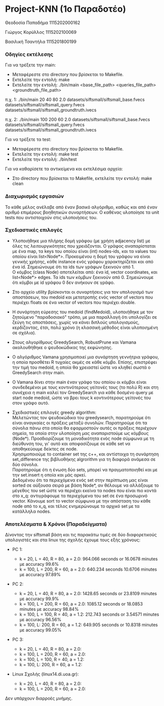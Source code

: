 # Project-KNN (1o Παραδοτέο)

Θεοδοσία Παπαδήμα 1115202000162

Γιώργος Κορύλλος 1115202100069

Βασιλική Τσαντήλα 1115201800199

### Οδηγίες εκτέλεσης
Για να τρέξετε την main:
* Μεταφέρεστε στο directory που βρίσκεται το Makefile.
* Εκτελείτε την εντολή: make
* Εκτελείτε την εντολή: ./bin/main <k> <L> <R> <a> <base_file_path> <queries_file_path> <groundtruth_file_path>

π.χ. 1: ./bin/main 20 40 80 2.0 datasets/siftsmall/siftsmall_base.fvecs datasets/siftsmall/siftsmall_query.fvecs datasets/siftsmall/siftsmall_groundtruth.ivecs

π.χ. 2: ./bin/main 100 200 60 2.0 datasets/siftsmall/siftsmall_base.fvecs datasets/siftsmall/siftsmall_query.fvecs datasets/siftsmall/siftsmall_groundtruth.ivecs

Για να τρέξετε τα test:
* Μεταφέρεστε στο directory που βρίσκεται το Makefile.
* Εκτελείτε την εντολή: make test
* Εκτελείτε την εντολή: ./bin/test

Για να καθαρίσετε τα αντικείμενα και εκτελέσιμα αρχεία:
* Στο directory που βρίσκεται το Makefile, εκτελείτε την εντολή: make clean

### Διαχωρισμός εργασιών

Το κάθε μέλος ανέλαβε από έναν βασικό αλγόριθμο, καθώς και από έναν αριθμό επιμέρους βοηθητικών συναρτήσεων. Ο καθένας υλοποίησε τα unit tests που αντιστοιχούν στις υλοποιήσεις του.

### Σχεδιαστικές επιλογές

- Υλοποιήθηκε μια πλήρης δομή γράφου (με χρήση adjacency list) με όλες τις λειτουργικότητες που χρειάζονται. Ο γράφος αναπαρίσταται με ένα map, τα keys του οποίου είναι (int) nodes-ids, και τα values του οποίου είναι list<Node*\>. Προκειμένου η δομή του γράφου να είναι γενικής χρήσης, κάθε instance ενός γράφου χαρακτηρίζεται και από ένα id. Σημειώνουμε ότι τα ids των γράφων ξεκινούν από 1.     
Ο κόμβος (class Node) αποτελείται από: ένα id, vector<double> coordinates, και list<Node*> edges. Τα ids των κόμβων ξεκινούν από 0. Σημειώνουμε ότι κόμβοι με id γράφου 0 δεν ανήκουν σε γράφο.

- Στο αρχείο utility βρίσκονται οι συναρτήσεις για τον υπολογισμό των αποστάσεων, του medoid και μετατροπής ενός vector of vectors που περιέχει floats σε ένα vector of vectors που περιέχει double.

- Η συνάρτηση εύρεσης του medoid (findMedoid), υλοποιήθηκε με τον ζητούμενο "παραδοσιακό" τρόπο, με μια παραλλαγή ότι υπολογίζει σε ζεύγη τις αποστάσεις, χωρίς να κάνει διπλούς υπολογισμούς, κερδίζοντας, έτσι, πολύ χρόνο (η κλασσική μέθοδος είναι υλοποιημένη σε σχόλια).

- Στους αλγορίθμους GreedySearch, RobustPrune και Vamana ακολουθήθηκε ο ψευδοκώδικας της εκφώνησης.

- Ο αλγόριθμος Vamana χρησιμοποιεί μια συνάρτηση γεννήτρια γράφου, η οποία προσθέτει R τυχαίες ακμές σε κάθε κόμβο. Επίσης, επιστρέφει την τιμή του medoid, η οποία θα χρειαστεί ώστε να κληθεί σωστά ο GreedySearch στην main.

- O Vamana δίνει στην main έναν γράφο του οποίου οι κόμβοι είναι συνδεδεμένοι με τους κοντινότερους γείτονές τους (το πολύ R) και στη συνέχεια η main καλεί τον GreedySearch για κάθε δοσμένο query με start node medoid, ώστε να βρει τους k κοντινότερους γείτονές του στον γράφο αυτό.
  
- Σχεδιαστικές επιλογές greedy algorithm:  
Μελετώντας τον ψευδοκώδικα του greedysearch, παρατηρούμε ότι είναι αναγκαίες οι πράξεις μεταξύ συνολών. 
Παρατηρούμε ότι τα σύνολα πάνω στα οποία θα εφαρμοστούν αυτές οι πράξεις περιέχουν σημεία, τα οποία στην υλοποίηση μας αναπαριστούμε ως κόμβους (Node*). Προσδιορίζουμε τη μοναδικότητα ενός node σύμφωνα με τη διεύθυνση του, γι' αυτό και αποφασίζουμε σε κάθε set να αποθηκεύουμε δείκτες σε node.    
Χρησιμοποιούμε το container set της c++, και αντίστοιχα τη συνάρτηση set_difference της βιβλιοθήκης algrorithm για τη διαφορά ανάμεσα σε δύο σύνολα.    
Παρατηρούμε ότι η ένωση δύο sets, μπορεί να πραγματοποιηθεί και με την set.insert η οποία και μάς αρκεί.     
Δεδομένου ότι τα περιεχόμενα ενός set στην περίπτωση μας είναι sorted σε αύξουσα σειρά με βάση Node*, αν θέλουμε να αλλάξουμε το μέγεθος του set ώστε να περιέχει εκείνα τα nodes που είναι πιο κοντά στο x_q: αντιγράφουμε τα περιεχόμενα του set σε ένα προσωρινό vector. Κάνουμε sort το vector σύμφωνα με την απόσταση του κάθε node από το x_q, και τέλος ενημερώνουμε το αρχικό set με τα κατάλληλα nodes.   

### Αποτελέσματα & Χρόνοι (Παραδείγματα)

Δίνοντας την siftsmall βάση και τις παρακάτω τιμές σε δύο διαφορετικούς υπολογιστές και στα linux της σχολής έχουμε τους εξής χρόνους:

* PC 1:
  * k = 20, L = 40, R = 80, a = 2.0: 964.066 seconds or 16.0678 minutes με accuracy 99.6%
  * k = 100, L = 200, R = 60, a = 2.0: 640.234 seconds  10.6706 minutes με accuracy 97.89%

* PC 2:
  * k = 20, L = 40, R = 80, a = 2.0: 1428.65 seconds or 23.8109 minutes με accuracy 99.9%
  * k = 100, L = 200, R = 60, a = 2.0: 1085.12 seconds or 18.0853 minutes με accuracy 98.84%
  * k = 100, L = 100, R = 40, a = 1.2:  212.743 seconds or 3.54571 minutes με accuracy 96.56%
  * k = 100, L: 200, R = 60, a = 1.2: 649.905 seconds or 10.8318 minutes με accuracy 99.05%

* PC 3:
  * k = 20, L = 40, R = 80, a = 2.0:
  * k = 100, L = 200, R = 60, a = 2.0:
  * k = 100, L = 100, R = 40, a = 1.2:
  * k = 100, L: 200, R = 60, a = 1.2:
 
* Linux Σχολής (linux14.di.uoa.gr):
  * k = 20, L = 40, R = 80, a = 2.0:
  * k = 100, L = 200, R = 60, a = 2.0:

Δεν υπάρχουν διαρροές μνήμης.
